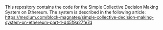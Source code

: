 This repository contains the code for the Simple Collective Decision Making System on Ethereum. The system is described in the following article: https://medium.com/block-magnates/simple-collective-decision-making-system-on-ethereum-part-1-d45f9a27fe7d
